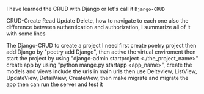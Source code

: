 I have learned the CRUD with Django or let's call it `Django-CRUD`

CRUD-Create Read Update Delete, how to navigate to each one also the difference between authentication and authorization, I summarize all of it with some lines 

The Django-CRUD to create a project I need first create poetry project then add Django by "poetry add Django", then active the virtual enviroment then
start the project by using "django-admin startproject <./the_project_name>" create app by using "python mange.py startapp <app_name>", create the models and views include the urls in main urls then use Delteview, ListView,  UpdateView, DetailView, CreateView, then make migrate and migrate the app then can run the server and test it 